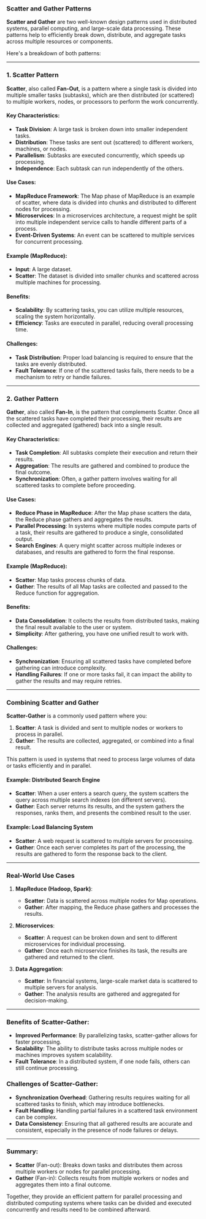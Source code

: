### Scatter and Gather Patterns

**Scatter and Gather** are two well-known design patterns used in distributed systems, parallel computing, and large-scale data processing. These patterns help to efficiently break down, distribute, and aggregate tasks across multiple resources or components. 

Here's a breakdown of both patterns:

---

### 1. **Scatter Pattern**

**Scatter**, also called **Fan-Out**, is a pattern where a single task is divided into multiple smaller tasks (subtasks), which are then distributed (or scattered) to multiple workers, nodes, or processors to perform the work concurrently.

#### Key Characteristics:
- **Task Division**: A large task is broken down into smaller independent tasks.
- **Distribution**: These tasks are sent out (scattered) to different workers, machines, or nodes.
- **Parallelism**: Subtasks are executed concurrently, which speeds up processing.
- **Independence**: Each subtask can run independently of the others.

#### Use Cases:
- **MapReduce Framework**: The Map phase of MapReduce is an example of scatter, where data is divided into chunks and distributed to different nodes for processing.
- **Microservices**: In a microservices architecture, a request might be split into multiple independent service calls to handle different parts of a process.
- **Event-Driven Systems**: An event can be scattered to multiple services for concurrent processing.

#### Example (MapReduce):
- **Input**: A large dataset.
- **Scatter**: The dataset is divided into smaller chunks and scattered across multiple machines for processing.

#### Benefits:
- **Scalability**: By scattering tasks, you can utilize multiple resources, scaling the system horizontally.
- **Efficiency**: Tasks are executed in parallel, reducing overall processing time.

#### Challenges:
- **Task Distribution**: Proper load balancing is required to ensure that the tasks are evenly distributed.
- **Fault Tolerance**: If one of the scattered tasks fails, there needs to be a mechanism to retry or handle failures.

---

### 2. **Gather Pattern**

**Gather**, also called **Fan-In**, is the pattern that complements Scatter. Once all the scattered tasks have completed their processing, their results are collected and aggregated (gathered) back into a single result.

#### Key Characteristics:
- **Task Completion**: All subtasks complete their execution and return their results.
- **Aggregation**: The results are gathered and combined to produce the final outcome.
- **Synchronization**: Often, a gather pattern involves waiting for all scattered tasks to complete before proceeding.

#### Use Cases:
- **Reduce Phase in MapReduce**: After the Map phase scatters the data, the Reduce phase gathers and aggregates the results.
- **Parallel Processing**: In systems where multiple nodes compute parts of a task, their results are gathered to produce a single, consolidated output.
- **Search Engines**: A query might scatter across multiple indexes or databases, and results are gathered to form the final response.

#### Example (MapReduce):
- **Scatter**: Map tasks process chunks of data.
- **Gather**: The results of all Map tasks are collected and passed to the Reduce function for aggregation.

#### Benefits:
- **Data Consolidation**: It collects the results from distributed tasks, making the final result available to the user or system.
- **Simplicity**: After gathering, you have one unified result to work with.

#### Challenges:
- **Synchronization**: Ensuring all scattered tasks have completed before gathering can introduce complexity.
- **Handling Failures**: If one or more tasks fail, it can impact the ability to gather the results and may require retries.

---

### Combining Scatter and Gather

**Scatter-Gather** is a commonly used pattern where you:
1. **Scatter**: A task is divided and sent to multiple nodes or workers to process in parallel.
2. **Gather**: The results are collected, aggregated, or combined into a final result.

This pattern is used in systems that need to process large volumes of data or tasks efficiently and in parallel.

#### Example: Distributed Search Engine
- **Scatter**: When a user enters a search query, the system scatters the query across multiple search indexes (on different servers).
- **Gather**: Each server returns its results, and the system gathers the responses, ranks them, and presents the combined result to the user.

#### Example: Load Balancing System
- **Scatter**: A web request is scattered to multiple servers for processing.
- **Gather**: Once each server completes its part of the processing, the results are gathered to form the response back to the client.

---

### Real-World Use Cases

1. **MapReduce (Hadoop, Spark)**:
   - **Scatter**: Data is scattered across multiple nodes for Map operations.
   - **Gather**: After mapping, the Reduce phase gathers and processes the results.

2. **Microservices**:
   - **Scatter**: A request can be broken down and sent to different microservices for individual processing.
   - **Gather**: Once each microservice finishes its task, the results are gathered and returned to the client.

3. **Data Aggregation**:
   - **Scatter**: In financial systems, large-scale market data is scattered to multiple servers for analysis.
   - **Gather**: The analysis results are gathered and aggregated for decision-making.

---

### Benefits of Scatter-Gather:
- **Improved Performance**: By parallelizing tasks, scatter-gather allows for faster processing.
- **Scalability**: The ability to distribute tasks across multiple nodes or machines improves system scalability.
- **Fault Tolerance**: In a distributed system, if one node fails, others can still continue processing.

### Challenges of Scatter-Gather:
- **Synchronization Overhead**: Gathering results requires waiting for all scattered tasks to finish, which may introduce bottlenecks.
- **Fault Handling**: Handling partial failures in a scattered task environment can be complex.
- **Data Consistency**: Ensuring that all gathered results are accurate and consistent, especially in the presence of node failures or delays.

---

### Summary:

- **Scatter** (Fan-out): Breaks down tasks and distributes them across multiple workers or nodes for parallel processing.
- **Gather** (Fan-in): Collects results from multiple workers or nodes and aggregates them into a final outcome.
  
Together, they provide an efficient pattern for parallel processing and distributed computing systems where tasks can be divided and executed concurrently and results need to be combined afterward.
